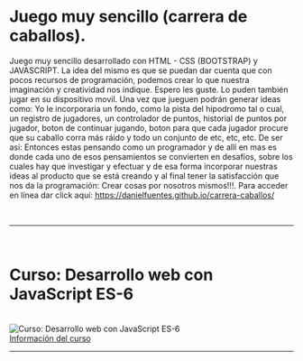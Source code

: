 # Juego muy sencillo (carrera de caballos).

Juego muy sencillo desarrollado con HTML - CSS  (BOOTSTRAP) y JAVASCRIPT. La idea del mismo es que se puedan dar cuenta que con pocos recursos de programación, podemos crear lo que nuestra imaginación y creatividad nos indique.  Espero les guste. Lo puden también jugar en su dispositivo movil.
Una vez que jueguen podrán generar ideas como: Yo le incorporaria un fondo, como la pista del hipodromo tal o cual, un registro de jugadores, un controlador de puntos, historial de puntos por jugador, boton de continuar jugando, boton para que cada jugador procure que su caballo corra más ráido y todo un conjunto de etc, etc, etc. De ser así: Entonces estas pensando como un programador y de allí en mas es donde cada uno de esos pensamientos se convierten en desafíos, sobre los cuales hay que investigar y efectuar y de esa forma  incorporar nuestras ideas al producto que se está creando y al final tener la satisfacción que nos da la programación: Crear cosas por nosotros mismos!!!. 
Para acceder en línea dar click aquí: https://danielfuentes.github.io/carrera-caballos/

<br>
<hr>
<br>
<h1>Curso: Desarrollo web con JavaScript ES-6 </h1>
<br>
<img  src='https://cedavilu.com/wp-content/uploads/2021/11/banner-hotmart.png' alt='Curso: Desarrollo web con JavaScript ES-6'>
<br>
<a href= "https://go.hotmart.com/V62266206C" target="_blank" >Información del curso<a/>
<hr>
